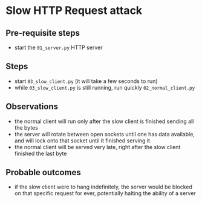 # Slow HTTP Request attack

## Pre-requisite steps

- start the `01_server.py` HTTP server

## Steps

- start `03_slow_client.py` (it will take a few seconds to run)
- while `03_slow_client.py` is still running, run quickly `02_normal_client.py`

## Observations

- the normal client will run only after the slow client is finished sending all
  the bytes
- the server will rotate between open sockets until one has data available, and
  will lock onto that socket until it finished serving it
- the normal client will be served very late, right after the slow client
  finished the last byte

## Probable outcomes

- if the slow client were to hang indefinitely, the server would be blocked on
  that specific request for ever, potentially halting the ability of a server
